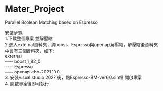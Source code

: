 # Mater_Project
Parallel Boolean Matching based on Espresso  
  
安裝步驟  
1.下載整個專案 並解壓縮  
2.進入external資料夾，將boost、Espresso與openapi解壓縮，解壓縮後資料夾中會有三個資料夾，如下:  
  external  
    ---- boost_1_82_0  
    ---- Espresso  
    ---- openapi-tbb-2021.10.0  
3. 安裝visual studio 2022 後，點Espresso-BM-ver6.0.sin檔 開啟專案  
4. 開啟專案後即可執行  
